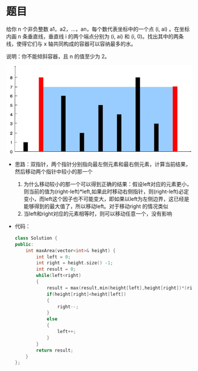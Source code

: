# 题目
给你 n 个非负整数 a1，a2，...，an，每个数代表坐标中的一个点 (i, ai) 。在坐标内画 n 条垂直线，垂直线 i 的两个端点分别为 (i, ai) 和 (i, 0)。找出其中的两条线，使得它们与 x 轴共同构成的容器可以容纳最多的水。

说明：你不能倾斜容器，且 n 的值至少为 2。

![](./pic/11.jpg)


* 思路：双指针，两个指针分别指向最左侧元素和最右侧元素，计算当前结果，然后移动两个指针中较小的那一个
    1. 为什么移动较小的那一个可以得到正确的结果：假设left对应的元素更小，则当前的值为(right-left)*left,如果此时移动右侧指针，则(right-left)必定变小，而left这个因子也不可能变大，即如果以left为左侧边界，这已经是能够得到的最大值了，所以移动left。对于移动right 的情况类似
    2. 当left和right对应的元素相等时，则可以移动任意一个，没有影响

* 代码：
    ```C++
    class Solution {
    public:
        int maxArea(vector<int>& height) {
            int left = 0;
            int right = height.size() -1;
            int result = 0;
            while(left<right)
            {
                result = max(result,min(height[left],height[right])*(right-left));
                if(height[right]<height[left])
                {
                    right--;
                }
                else
                {
                    left++;
                }
            }
            return result;
        }
    };
    ```